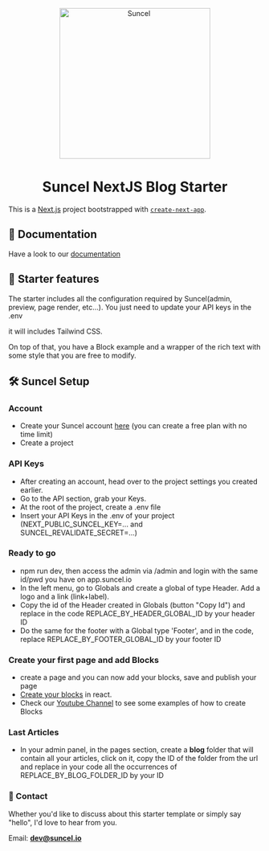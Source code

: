 <p align="center">
    <img alt="Suncel" src="https://assets.suncel.io/61bf5e233c962a862faf209f/ryNwB-meta-suncel-general.png" width="300" />
</p>
<h1 align="center">
  Suncel NextJS Blog Starter
</h1>

This is a [Next.js](https://nextjs.org/) project bootstrapped with [`create-next-app`](https://github.com/vercel/next.js/tree/canary/packages/create-next-app).

## 📖 **Documentation**

Have a look to our [documentation](https://docs.suncel.io)

## 🎉 **Starter features**

The starter includes all the configuration required by Suncel(admin, preview, page render, etc...). You just need to update your API keys in the .env

it will includes Tailwind CSS.

On top of that, you have a Block example and a wrapper of the rich text with some style that you are free to modify.

## 🛠️ **Suncel Setup**

### Account

- Create your Suncel account [here](https://app.suncel.io/signup) (you can create a free plan with no time limit)
- Create a project

### API Keys

- After creating an account, head over to the project settings you created earlier.
- Go to the API section, grab your Keys.
- At the root of the project, create a .env file
- Insert your API Keys in the .env of your project (NEXT_PUBLIC_SUNCEL_KEY=... and SUNCEL_REVALIDATE_SECRET=...)

### Ready to go

- npm run dev, then access the admin via  /admin and login with the same id/pwd you have on app.suncel.io
- In the left menu, go to Globals and create a global of type Header. Add a logo and a link (link+label).
- Copy the id of the Header created in Globals (button "Copy Id") and replace in the code REPLACE_BY_HEADER_GLOBAL_ID by your header ID
- Do the same for the footer with a Global type 'Footer', and in the code, replace REPLACE_BY_FOOTER_GLOBAL_ID by your footer ID

### Create your first page and add Blocks
- create a page and you can now add your blocks, save and publish your page
- [Create your blocks](https://docs.suncel.io/developer/blocks/create-block) in react.
- Check our [Youtube Channel](https://www.youtube.com/@suncel) to see some examples of how to create Blocks

### Last Articles
- In your admin panel, in the pages section, create a **blog** folder that will contain all your articles, click on it, copy the ID of the folder from the url and replace in your code all the occurrences of REPLACE_BY_BLOG_FOLDER_ID by your ID

### **📧 Contact**

Whether you'd like to discuss about this starter template or simply say "hello", I'd love to hear from you.

Email: **[dev@suncel.io](mailto:dev@suncel.io)**
